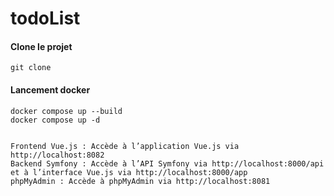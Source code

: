 # todoList

#### Clone le projet ####

    git clone 

#### Lancement docker ####

    docker compose up --build
    docker compose up -d


    Frontend Vue.js : Accède à l’application Vue.js via http://localhost:8082
    Backend Symfony : Accède à l’API Symfony via http://localhost:8000/api et à l’interface Vue.js via http://localhost:8000/app
    phpMyAdmin : Accède à phpMyAdmin via http://localhost:8081